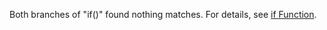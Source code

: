 Both branches of \"if()\" found nothing matches. For details, see [if Function](https://docs.wavefront.com/ts_if.html).